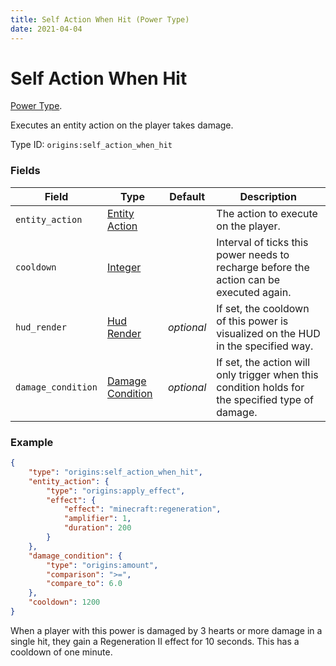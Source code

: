 ```yaml
---
title: Self Action When Hit (Power Type)
date: 2021-04-04
---
```

# Self Action When Hit

[Power Type](../power_types.md).

Executes an entity action on the player takes damage.

Type ID: `origins:self_action_when_hit`

### Fields

Field  | Type | Default | Description
-------|------|---------|-------------
`entity_action` | [Entity Action](../entity_actions.md) | | The action to execute on the player.
`cooldown` | [Integer](../data_types/integer.md) | | Interval of ticks this power needs to recharge before the action can be executed again.
`hud_render` | [Hud Render](../data_types/hud_render.md) | _optional_ | If set, the cooldown of this power is visualized on the HUD in the specified way.
`damage_condition` | [Damage Condition](../damage_conditions.md) | _optional_ | If set, the action will only trigger when this condition holds for the specified type of damage.

### Example
```json
{
	"type": "origins:self_action_when_hit",
	"entity_action": {
		"type": "origins:apply_effect",
		"effect": {
		    "effect": "minecraft:regeneration",
      		"amplifier": 1,
      		"duration": 200
    	}
  	},
  	"damage_condition": {
    	"type": "origins:amount",
    	"comparison": ">=",
    	"compare_to": 6.0
  	},
  	"cooldown": 1200
}
```
When a player with this power is damaged by 3 hearts or more damage in a single hit, they gain a Regeneration II effect for 10 seconds. This has a cooldown of one minute.
